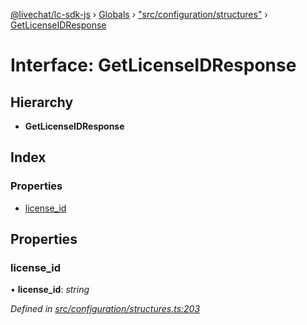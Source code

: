 [@livechat/lc-sdk-js](../README.md) › [Globals](../globals.md) › ["src/configuration/structures"](../modules/_src_configuration_structures_.md) › [GetLicenseIDResponse](_src_configuration_structures_.getlicenseidresponse.md)

# Interface: GetLicenseIDResponse

## Hierarchy

* **GetLicenseIDResponse**

## Index

### Properties

* [license_id](_src_configuration_structures_.getlicenseidresponse.md#license_id)

## Properties

###  license_id

• **license_id**: *string*

*Defined in [src/configuration/structures.ts:203](https://github.com/livechat/lc-sdk-js/blob/9364105/src/configuration/structures.ts#L203)*

